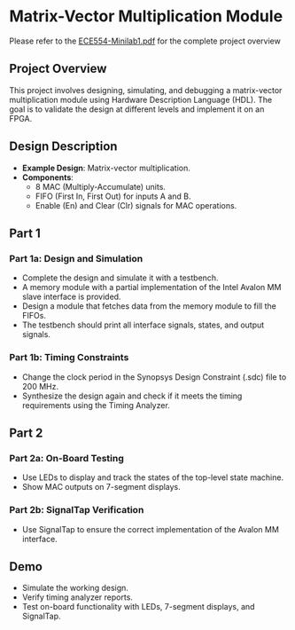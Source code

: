 # Matrix-Vector Multiplication Module

Please refer to the [ECE554-Minilab1.pdf](ECE554-Minilab1.pdf) for the complete project overview

## Project Overview
This project involves designing, simulating, and debugging a matrix-vector multiplication module using Hardware Description Language (HDL). The goal is to validate the design at different levels and implement it on an FPGA.

## Design Description
- **Example Design**: Matrix-vector multiplication.
- **Components**:
  - 8 MAC (Multiply-Accumulate) units.
  - FIFO (First In, First Out) for inputs A and B.
  - Enable (En) and Clear (Clr) signals for MAC operations.

## Part 1
### Part 1a: Design and Simulation
- Complete the design and simulate it with a testbench.
- A memory module with a partial implementation of the Intel Avalon MM slave interface is provided.
- Design a module that fetches data from the memory module to fill the FIFOs.
- The testbench should print all interface signals, states, and output signals.

### Part 1b: Timing Constraints
- Change the clock period in the Synopsys Design Constraint (.sdc) file to 200 MHz.
- Synthesize the design again and check if it meets the timing requirements using the Timing Analyzer.

## Part 2
### Part 2a: On-Board Testing
- Use LEDs to display and track the states of the top-level state machine.
- Show MAC outputs on 7-segment displays.

### Part 2b: SignalTap Verification
- Use SignalTap to ensure the correct implementation of the Avalon MM interface.

## Demo
- Simulate the working design.
- Verify timing analyzer reports.
- Test on-board functionality with LEDs, 7-segment displays, and SignalTap.
